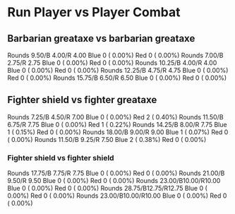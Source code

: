 # Run Player vs Player Combat

## Barbarian greataxe vs barbarian greataxe
Rounds  9.50/B 4.00/R 4.00 Blue 0 ( 0.00%) Red 0 ( 0.00%)
Rounds  7.00/B 2.75/R 2.75 Blue 0 ( 0.00%) Red 0 ( 0.00%)
Rounds 10.25/B 4.00/R 4.00 Blue 0 ( 0.00%) Red 0 ( 0.00%)
Rounds 12.25/B 4.75/R 4.75 Blue 0 ( 0.00%) Red 0 ( 0.00%)
Rounds 15.75/B 6.50/R 6.50 Blue 0 ( 0.00%) Red 0 ( 0.00%)

## Fighter shield vs fighter greataxe
Rounds  7.25/B 4.50/R 7.00 Blue 0 ( 0.00%) Red 2 ( 0.40%)
Rounds 11.50/B 6.75/R 7.75 Blue 0 ( 0.00%) Red 1 ( 0.22%)
Rounds 14.25/B 8.00/R 7.75 Blue 1 ( 0.15%) Red 0 ( 0.00%)
Rounds 18.00/B 9.00/R 9.00 Blue 1 ( 0.07%) Red 0 ( 0.00%)
Rounds 11.50/B 9.25/R 7.50 Blue 2 ( 0.38%) Red 0 ( 0.00%)

### Fighter shield vs fighter shield
Rounds 17.75/B 7.75/R 7.75 Blue 0 ( 0.00%) Red 0 ( 0.00%)
Rounds 21.00/B 9.50/R 9.50 Blue 0 ( 0.00%) Red 0 ( 0.00%)
Rounds 23.00/B10.00/R10.00 Blue 0 ( 0.00%) Red 0 ( 0.00%)
Rounds 28.75/B12.75/R12.75 Blue 0 ( 0.00%) Red 0 ( 0.00%)
Rounds 23.00/B10.00/R10.00 Blue 0 ( 0.00%) Red 0 ( 0.00%)
